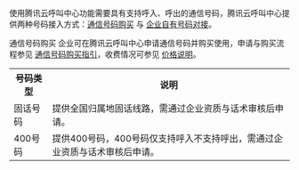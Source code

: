 使用腾讯云呼叫中心功能需要具有支持呼入、呼出的通信号码，腾讯云呼叫中心提供两种号码接入方式：[通信号码购买](#TelecomNumber) 与 [企业自有号码对接](https://cloud.tencent.com/document/product/679/64212)。

通信号码购买[](id:TelecomNumber)
企业可在腾讯云呼叫中心申请通信号码并购买使用，申请与购买流程参见 [通信号码购买指引](https://cloud.tencent.com/document/product/679/63785#phoneNumber)，收费情况可参见 [价格说明](https://cloud.tencent.com/document/product/679/45797)。
<table>
   <tr>
      <th width="0px" style="text-align:center">号码类型</td>
      <th width="0px" style="text-align:center">说明</td>
   </tr>
   <tr>
      <td>固话号码</td>
      <td>提供全国归属地固话线路，需通过企业资质与话术审核后申请。</td>
   </tr>
   <tr>
      <td>400号码</td>
      <td>提供400号码，400号码仅支持呼入不支持呼出，需通过企业资质与话术审核后申请。</td>
   </tr>
</table>
